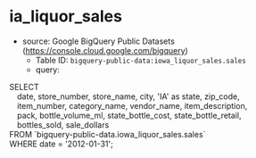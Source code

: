 # ia_liquor_sales

- source: Google BigQuery Public Datasets (https://console.cloud.google.com/bigquery)
  - Table ID: `bigquery-public-data:iowa_liquor_sales.sales`
  - query:
  
SELECT <br>
&emsp;date, store_number, store_name, city, 'IA' as state, zip_code, <br>
&emsp;item_number, category_name, vendor_name, item_description, <br>
&emsp;pack, bottle_volume_ml, state_bottle_cost, state_bottle_retail,   <br>
&emsp;bottles_sold, sale_dollars <br>
FROM \`bigquery-public-data.iowa_liquor_sales.sales\` <br>
WHERE date = '2012-01-31';
